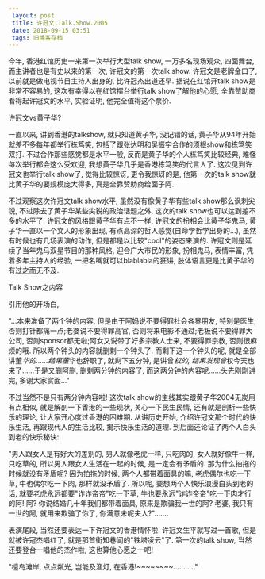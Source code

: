 ```yaml
---
 layout: post
 title: 许冠文.Talk.Show.2005
 date: 2018-09-15 03:51
 tags: 旧博客存档
---
```

今年, 香港红馆历史一来第一次举行大型talk show, 一万多名现场观众, 四面舞台, 而主讲者也是有史以来的第一次, 许冠文的第一次talk
show. 许冠文是老牌金口了, 以前就是做电视节目主持人出身的, 比许冠杰出道还早. 据说在红馆开talk show是非常不容易的,
这次有幸得以在红馆摆台举行talk show了解他的心愿, 全靠赞助商看得起许冠文的水平, 实验证明, 他完全值得这个票价.



许冠文vs黄子华?

一直以来, 讲到香港的talkshow, 就只知道黄子华, 没记错的话, 黄子华从94年开始就差不多每年都举行栋笃笑,
包括了跟张达明和吴振宇合作的须根show和栋笃笑双打. 不过合作那些感觉都是水平一般, 反而是黄子华的个人栋笃笑比较经典, 难怪每次举行都会这么受欢迎,
我想黄子华几乎是香港栋笃笑的代言人了. 这次见到许冠文也举行talk show了, 觉得比较惊讶, 更令我惊讶的是, 他第一次的talk
show就比黄子华的要规模庞大得多, 真是全靠赞助商给面子阿.



不过观察这次许冠文talk show水平, 虽然没有像黄子华有些talk show那么讽刺尖锐, 不过除去了黄子华某些尖锐的政治话题之外, 这次的talk
show也可以达到差不多的水平了. 许冠文的风格跟黄子华有点不一样, 许冠文的扮相会比黄子华鬼马, 黄子华一直以一个文人的形象出现,
有点高深的哲人感觉(自命学哲学出身的...), 虽然有时候也有几场表演的动作, 但是都是以比较"cool"的姿态来演的.
许冠文则是延续了当年鬼马双星节目的那种风格, 迎合广大市民的形象, 扮相鬼马, 表情丰富, 凭着多年主持人的经验, 一把名嘴就可以blablabla的狂讲,
肢体语言更是比黄子华的有过之而无不及.



Talk Show之内容

引用他的开场白,

"...本来准备了两个钟的内容, 但是由于阿妈说不要得罪社会各界朋友, 特别是医生, 否则打针都痛一点;老婆说不要得罪高官,
否则将来电影不通过;老板说不要得罪大公司, 否则sponsor都无啦;阿女又说带了好多宗教人士来, 不要得罪宗教, 否则很麻烦的哦.
所以两个钟头的内容就删剩一个钟头了. 而剩下这一个钟头的呢, 就是全部讲董*华的......结果董*华也辞职了, 就剩下五分钟, 是讲曾*权的,
结果发现曾*权今天也来了......于是又删阿删, 删剩两分钟的内容了, 而这两分钟的内容呢......头先刚刚讲完, 多谢大家赏面..."



不过当然不是只有两分钟内容啦! 这次talk show的主线其实跟黄子华2004无炭用有点相似, 就是解剖一下香港的一些现状, 关心一下民生民情,
还有就是剖析一些快乐的理论, 让大家开心度过香港的困难期. 从讲历史开始, 介绍许冠文那个时代的快乐生活, 再跟现代人的生活比较, 揭示快乐生活的道理.
到后面还论证了两个人白头到老的快乐秘诀:

"男人跟女人是有好大的差别的, 男人就像老虎一样, 只吃肉的, 女人就好像牛一样, 只吃草的, 所以男人跟女人生活在一起的时候, 是一定会有矛盾的.
那为什么拍拖的时候就没有矛盾呢? 因为拍拖的时候, 两个人都带着面具的嘛, 老虎偶尔也吃一下草, 牛也偶尔吃一下肉, 那样就没矛盾了. 所以呢,
要想两个人快乐浪漫白头到老的话, 就要老虎永远都要"诈诈帝帝"吃一下草, 牛也要永远"诈诈帝帝"吃一下肉才行的阿! 阿? 你说结婚几十年我们都带着面具,
原来是欺骗我一世的阿? 老婆, 我只有一世的阿, 就用来欺骗了你了, 你满意未呢夫人?".......



表演尾段, 当然还要表达一下许冠文的香港情怀啦. 许冠文生平就写过一首歌, 但是就被许冠杰唱红了, 就是那首街知巷闻的"铁塔凌云"了. 第一次的talk
show, 当然还要登台一唱他的杰作啦, 这也算他心愿之一吧!

"檀岛滩岸, 点点粼光, 岂能及渔灯, 在香港!~~~~~~~~..........."

